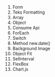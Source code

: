 1. Form
2. Teks Formatting
3. Array
4. Object
5. Consume Api
6. ForEach
7. Switch
8. Method new.date()
9. Background Image
10. Object Fit
11. SetInterval
12. FlexBox
13. Chart.js
